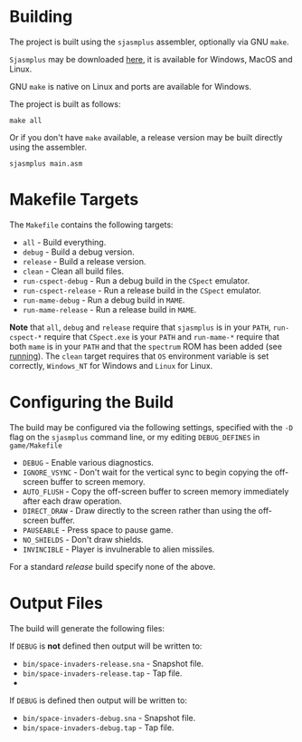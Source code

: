 # Building

The project is built using the `sjasmplus` assembler, optionally via GNU `make`.

`Sjasmplus` may be downloaded [here](https://github.com/z00m128/sjasmplus), it is available for Windows, MacOS and Linux.

GNU `make` is native on Linux and ports are available for Windows.

The project is built as follows:

```
make all
```

Or if you don't have `make` available, a release version may be built directly using the assembler.

```
sjasmplus main.asm
```

# Makefile Targets

The `Makefile` contains the following targets:

* `all` - Build everything.
* `debug` - Build a debug version.
* `release` - Build a release version.
* `clean` - Clean all build files.
* `run-cspect-debug` - Run a debug build in the `CSpect` emulator.
* `run-cspect-release` - Run a release build in the `CSpect` emulator.
* `run-mame-debug` - Run a debug build in `MAME`.
* `run-mame-release` - Run a release build in `MAME`.

**Note** that `all`, `debug` and `release` require that `sjasmplus` is in your `PATH`, `run-cspect-*` require that `CSpect.exe` is your `PATH` and `run-mame-*` require that both `mame` is in your `PATH` and that the `spectrum` ROM has been added (see [running](running.md)).  The `clean` target requires that `OS` environment variable is set correctly, `Windows_NT` for Windows and `Linux` for Linux.

# Configuring the Build

The build may be configured via the following settings, specified with the `-D` flag on the `sjasmplus` command line, or my editing `DEBUG_DEFINES` in `game/Makefile`

* `DEBUG` - Enable various diagnostics.
* `IGNORE_VSYNC` - Don't wait for the vertical sync to begin copying the off-screen buffer to screen memory.
* `AUTO_FLUSH` - Copy the off-screen buffer to screen memory immediately after each draw operation.
* `DIRECT_DRAW` - Draw directly to the screen rather than using the off-screen buffer.    
* `PAUSEABLE` - Press space to pause game.
* `NO_SHIELDS` - Don't draw shields.
* `INVINCIBLE` - Player is invulnerable to alien missiles.
 
For a standard *release* build specify none of the above.

# Output Files

The build will generate the following files:

If `DEBUG` is **not** defined then output will be written to:
* `bin/space-invaders-release.sna` - Snapshot file.
* `bin/space-invaders-release.tap` - Tap file.
* 
If `DEBUG` is defined then output will be written to:
* `bin/space-invaders-debug.sna` - Snapshot file.
* `bin/space-invaders-debug.tap` - Tap file.     


